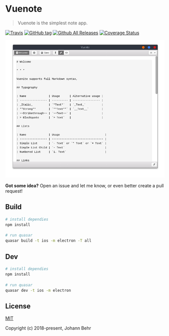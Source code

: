 # Vuenote

> Vuenote is the simplest note app.

[![Travis](https://img.shields.io/travis/ExNG/vuenote.svg)](https://travis-ci.org/ExNG/vuenote) [![GitHub tag](https://img.shields.io/github/tag/ExNG/vuenote.svg)](https://github.com/ExNG/vuenote) [![Github All Releases](https://img.shields.io/github/downloads/ExNG/vuenote/total.svg)](http://github.com/ExNG/vuenote) [![Coverage Status](https://coveralls.io/repos/github/ExNG/vuenote/badge.svg?branch=master)](https://coveralls.io/github/ExNG/vuenote?branch=master)

![vuenote Screenshot](docs/vuenote.png)

**Got some idea?** Open an issue and let me know, or even better create a pull request!

## Build

```bash
# install dependies
npm install

# run quasar
quasar build -t ios -m electron -T all
```

## Dev

```bash
# install dependies
npm install

# run quasar
quasar dev -t ios -m electron
```

## License

[MIT](http://opensource.org/licenses/MIT)

Copyright (c) 2018-present, Johann Behr
